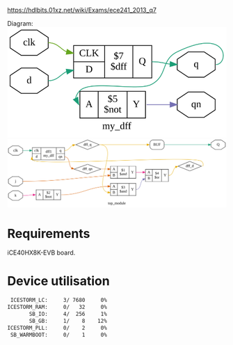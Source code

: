 https://hdlbits.01xz.net/wiki/Exams/ece241_2013_q7

Diagram:\
![](my_dff.svg)
![](diagram.svg)

# Requirements

iCE40HX8K-EVB board.

# Device utilisation

```
 ICESTORM_LC:     3/ 7680     0%
ICESTORM_RAM:     0/   32     0%
       SB_IO:     4/  256     1%
       SB_GB:     1/    8    12%
ICESTORM_PLL:     0/    2     0%
 SB_WARMBOOT:     0/    1     0%
```